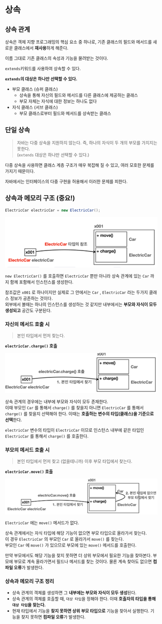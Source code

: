 # 상속

## 상속 관계

상속은 객체 지향 프로그래밍의 핵심 요소 중 하나로, 기존 클래스의 필드와 메서드를 새로운 클래스에서 **재사용**하게 해준다.

이름 그대로 기존 클래스의 속성과 기능을 물려받는 것이다.

`extends`키워드를 사용하여 상속할 수 있다.

**`extends`의 대상은 하나만 선택할 수 있다.**

- 부모 클래스 (슈퍼 클래스)
  - 상속을 통해 자신의 필드와 메서드를 다른 클래스에 제공하는 클래스
  - 부모 자체는 자식에 대한 정보는 하나도 없다
- 자식 클래스 (서브 클래스)
  - 부모 클래스로부터 필드와 메서드를 상속받는 클래스

## 단일 상속

> 자바는 다중 상속을 지원하지 않는다. 즉, 하나의 자식이 두 개의 부모를 가지지는 못한다.  
> (`extends` 대상은 하나만 선택할 수 있다.)

다중 상속을 사용하면 클래스 계층 구조가 매우 복잡해 질 수 있고, 여러 모호한 문제를 가지기 때문이다.

자바에서는 인터페이스의 다중 구현을 허용해서 이러한 문제를 피한다.


## 상속과 메모리 구조 (중요!)

```java
ElectricCar electricCar = new ElectricCar();
```
![인스턴스 생성 시 메모리 구조](img.png)

`new ElectricCar()` 를 호출하면 `ElectricCar` 뿐만 아니라 상속 관계에 있는 `Car` 까지 함께 포함해서 인스턴스를 생성한다.  

참조값은 `x001` 로 하나이지만 실제로 그 안에서는 `Car` , `ElectricCar` 라는 두가지 클래스 정보가 공존하는 것이다.  
외부에서 볼때는 하나의 인스턴스를 생성하는 것 같지만 내부에서는 **부모와 자식이 모두 생성되고** 공간도 구분된다.
 

### 자신의 메서드 호출 시

> 본인 타입에서 먼저 찾는다.

**`electricCar.charge()` 호출** 

![메서드 호출 시 메모리](img_1.png)

상속 관계의 경우에는 내부에 부모와 자식이 모두 존재한다.  
이때 부모인 `Car` 를 통해서 `charge()` 를 찾을지 아니면 `ElectricCar` 를 통해서 `charge()` 를 찾을지 선택해야 한다.
이때는 **호출하는 변수의 타입(클래스)을 기준으로 선택**한다.  

`electricCar` 변수의 타입이 `ElectricCar` 이므로 인스턴스 내부에 같은 타입인 `ElectricCar` 를 통해서 `charge()` 를 호출한다.

### 부모의 메서드 호출 시

> 본인 타입에서 먼저 찾고 (없을테니까) 이후 부모 타입에서 찾는다.

**`electricCar.move()` 호출**

![부모의 메서드 호출 시 메모리](img_2.png)

`ElectricCar` 에는 `move()` 메서드가 없다.  

상속 관계에서는 자식 타입에 해당 기능이 없으면 부모 타입으로 올라가서 찾는다.  
이 경우 `ElectricCar` 의 부모인 `Car` 로 올라가서 `move()` 를 찾는다.  
부모인 `Car` 에 `move()` 가 있으므로 부모에 있는 `move()` 메서드를 호출한다.  

만약 부모에서도 해당 기능을 찾지 못하면 더 상위 부모에서 필요한 기능을 찾아본다. 부모에 부모로 계속 올라가면서 필드나 메서드를 찾는 것이다. 물론 계속 찾아도 없으면 **컴파일 오류**가 발생한다.

### 상속과 메모리 구조 정리

- 상속 관계의 객체를 생성하면 그 **내부에는 부모와 자식이 모두 생성**된다.
- 상속 관계의 객체를 호출할 때, `대상 타입`을 정해야 한다. 이때 **호출자의 타입을 통해 `대상 타입`을 찾는다.**
- 현재 타입에서 기능을 **찾지 못하면 상위 부모 타입으로** 기능을 찾아서 실행한다. 기능을 찾지 못하면 **컴파일 오류**가 발생한다.


